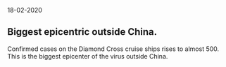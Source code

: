 18-02-2020

## Biggest epicentric outside China.

Confirmed cases on the Diamond Cross cruise ships rises to almost 500. This is the biggest epicenter of the virus outside China. 
